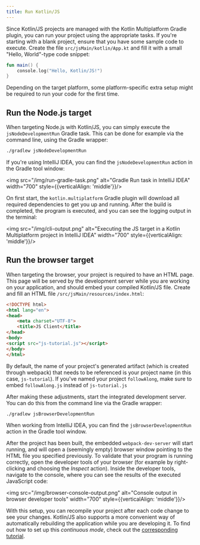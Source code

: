 ```yaml
---
title: Run Kotlin/JS
---
```



Since Kotlin/JS projects are managed with the Kotlin Multiplatform Gradle plugin, you can run your project using the
appropriate tasks. If you're starting with a blank project, ensure that you have some sample code to execute.
Create the file `src/jsMain/kotlin/App.kt` and fill it with a small "Hello, World"-type code snippet:

```kotlin
fun main() {
    console.log("Hello, Kotlin/JS!")
}
```

Depending on the target platform, some platform-specific extra setup might be required to run your code for the first time.

## Run the Node.js target

When targeting Node.js with Kotlin/JS, you can simply execute the `jsNodeDevelopmentRun` Gradle task. This can be done for example via the
command line, using the Gradle wrapper:

```bash
./gradlew jsNodeDevelopmentRun
```

If you're using IntelliJ IDEA, you can find the `jsNodeDevelopmentRun` action in the Gradle tool window:

<img src="/img/run-gradle-task.png" alt="Gradle Run task in IntelliJ IDEA" width="700" style={{verticalAlign: 'middle'}}/>

On first start, the `kotlin.multiplatform` Gradle plugin will download all required dependencies to get you up and running.
After the build is completed, the program is executed, and you can see the logging output in the terminal:

<img src="/img/cli-output.png" alt="Executing the JS target in a Kotlin Multiplatform project in IntelliJ IDEA" width="700" style={{verticalAlign: 'middle'}}/>

## Run the browser target

When targeting the browser, your project is required to have an HTML page. This page will be served by the development
server while you are working on your application, and should embed your compiled Kotlin/JS file.
Create and fill an HTML file `/src/jsMain/resources/index.html`:

```html
<!DOCTYPE html>
<html lang="en">
<head>
    <meta charset="UTF-8">
    <title>JS Client</title>
</head>
<body>
<script src="js-tutorial.js"></script>
</body>
</html>
```

By default, the name of your project's generated artifact (which is created through webpack) that needs to be referenced
is your project name (in this case, `js-tutorial`). If you've named your project `followAlong`, make sure to embed
`followAlong.js` instead of `js-tutorial.js`

After making these adjustments, start the integrated development server. You can do this from the command line via the
Gradle wrapper:

```bash
./gradlew jsBrowserDevelopmentRun
```

When working from IntelliJ IDEA, you can find the `jsBrowserDevelopmentRun` action in the Gradle tool window.

After the project has been built, the embedded `webpack-dev-server` will start running, and will open a (seemingly empty)
browser window pointing to the HTML file you specified previously. To validate that your program is running correctly,
open the developer tools of your browser (for example by right-clicking and choosing the _Inspect_ action).
Inside the developer tools, navigate to the console, where you can see the results of the executed JavaScript code:

<img src="/img/browser-console-output.png" alt="Console output in browser developer tools" width="700" style={{verticalAlign: 'middle'}}/>

With this setup, you can recompile your project after each code change to see your changes. Kotlin/JS also supports
a more convenient way of automatically rebuilding the application while you are developing it.
To find out how to set up this _continuous mode_, check out the [corresponding tutorial](./dev-server-continuous-compilation.md).
